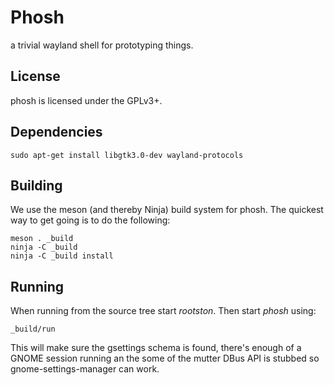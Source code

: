 # Phosh

a trivial wayland shell for prototyping things.

## License

phosh is licensed under the GPLv3+.

## Dependencies

    sudo apt-get install libgtk3.0-dev wayland-protocols

## Building

We use the meson (and thereby Ninja) build system for phosh.  The quickest
way to get going is to do the following:

	meson . _build
	ninja -C _build
	ninja -C _build install


## Running
When running from the source tree start *rootston*. Then start *phosh*
using:

    _build/run

This will make sure the gsettings schema is found, there's enough of a GNOME
session running an the some of the mutter DBus API is stubbed so
gnome-settings-manager can work.
